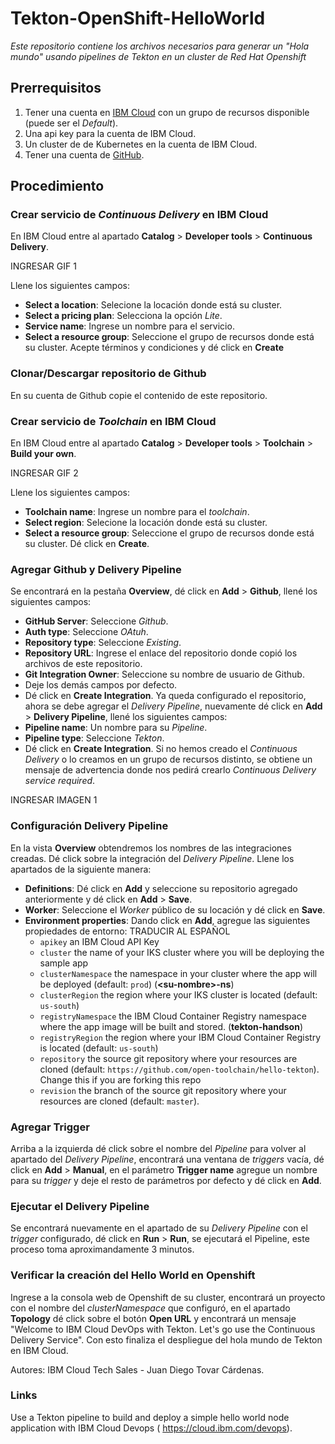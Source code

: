 #     Tekton-OpenShift-HelloWorld
_Este repositorio contiene los archivos necesarios para generar un "Hola mundo" usando pipelines de Tekton en un cluster de Red Hat Openshift_





## Prerrequisitos
1. Tener una cuenta en [IBM Cloud](https://cloud.ibm.com/) con un grupo de recursos disponible (puede ser el _Default_).
2. Una api key para la cuenta de IBM Cloud.
3. Un cluster de de Kubernetes en la cuenta de IBM Cloud.
4. Tener una cuenta de [GitHub](https://github.com).





## Procedimiento
### Crear servicio de _Continuous Delivery_ en IBM Cloud
En IBM Cloud entre al apartado **Catalog** > **Developer tools** > **Continuous Delivery**.

INGRESAR GIF 1

Llene los siguientes campos:
 - **Select a location**: Selecione la locación donde está su cluster.
 - **Select a pricing plan**: Selecciona la opción _Lite_.
 - **Service name**: Ingrese un nombre para el servicio.
 - **Select a resource group**: Seleccione el grupo de recursos donde está su cluster.
Acepte términos y condiciones y dé click en **Create**

### Clonar/Descargar repositorio de Github
En su cuenta de Github copie el contenido de este repositorio.

### Crear servicio de _Toolchain_ en IBM Cloud
En IBM Cloud entre al apartado **Catalog** > **Developer tools** > **Toolchain** > **Build your own**. 

INGRESAR GIF 2

Llene los siguientes campos:
  - **Toolchain name**: Ingrese un nombre para el _toolchain_.
  - **Select region**: Selecione la locación donde está su cluster.
  - **Select a resource group**: Seleccione el grupo de recursos donde está su cluster.
Dé click en **Create**.

### Agregar Github y Delivery Pipeline
Se encontrará en la pestaña **Overview**, dé click en **Add** > **Github**, llené los siguientes campos:
 - **GitHub Server**: Seleccione _Github_.
 - **Auth type**: Seleccione _OAtuh_.
 - **Repository type**: Seleccione _Existing_.
 - **Repository URL**: Ingrese el enlace del repositorio donde copió los archivos de este repositorio.
 - **Git Integration Owner**: Seleccione su nombre de usuario de Github.
 - Deje los demás campos por defecto.
 - Dé click en **Create Integration**.
Ya queda configurado el repositorio, ahora se debe agregar el _Delivery Pipeline_, nuevamente dé click en **Add** > **Delivery Pipeline**, llené los siguientes campos:
  - **Pipeline name**: Un nombre para su _Pipeline_.
  - **Pipeline type**: Seleccione _Tekton_.
 - Dé click en **Create Integration**.
Si no hemos creado el _Continuous Delivery_ o lo creamos en un grupo de recursos distinto, se obtiene un mensaje de advertencia donde nos pedirá crearlo _Continuous Delivery service required_.

INGRESAR IMAGEN 1

### Configuración Delivery Pipeline
En la vista **Overview** obtendremos los nombres de las integraciones creadas. Dé click sobre la integración del _Delivery Pipeline_. Llene los apartados de la siguiente manera:
 - **Definitions**: Dé click en **Add** y seleccione su repositorio agregado anteriormente y dé click en **Add** > **Save**.
 - **Worker**: Seleccione el _Worker_ público de su locación y dé click en **Save**.
 - **Environment properties**: Dando click en **Add**, agregue las siguientes propiedades de entorno: TRADUCIR AL ESPAÑOL
   - `apikey` an IBM Cloud API Key
   - `cluster` the name of your IKS cluster where you will be deploying the sample app
   - `clusterNamespace` the namespace in your cluster where the app will be deployed (default: `prod`) (**\<su-nombre>-ns**)
   - `clusterRegion` the region where your IKS cluster is located (default: `us-south`)
   - `registryNamespace` the IBM Cloud Container Registry namespace where the app image will be built and stored. (**tekton-handson**)
   - `registryRegion` the region where your  IBM Cloud Container Registry is located (default: `us-south`)
   - `repository` the source git repository where your resources are cloned (default: `https://github.com/open-toolchain/hello-tekton`). Change this if you are forking this repo
   - `revision` the branch of the source git repository where your resources are cloned (default: `master`).

### Agregar Trigger

Arriba a la izquierda dé click sobre el nombre del _Pipeline_ para volver al apartado del _Delivery Pipeline_, encontrará una ventana de _triggers_ vacía, dé click en **Add** > **Manual**, en el parámetro **Trigger name** agregue un nombre para su _trigger_ y deje el resto de parámetros por defecto y dé click en **Add**.

### Ejecutar el Delivery Pipeline
Se encontrará nuevamente en el apartado de su _Delivery Pipeline_ con el _trigger_ configurado, dé click en **Run** > **Run**, se ejecutará el Pipeline, este proceso toma aproximandamente 3 minutos.

### Verificar la creación del Hello World en Openshift
Ingrese a la consola web de Openshift de su cluster, encontrará un proyecto con el nombre del _clusterNamespace_ que configuró, en el apartado **Topology** dé click sobre el botón **Open URL** y encontrará un mensaje "Welcome to IBM Cloud DevOps with Tekton. Let's go use the Continuous Delivery Service". Con esto finaliza el despliegue del hola mundo de Tekton en IBM Cloud.
















Autores: IBM Cloud Tech Sales - Juan Diego Tovar Cárdenas.

### Links
Use a Tekton pipeline to build and deploy a simple hello world node application with IBM Cloud Devops ( https://cloud.ibm.com/devops).
